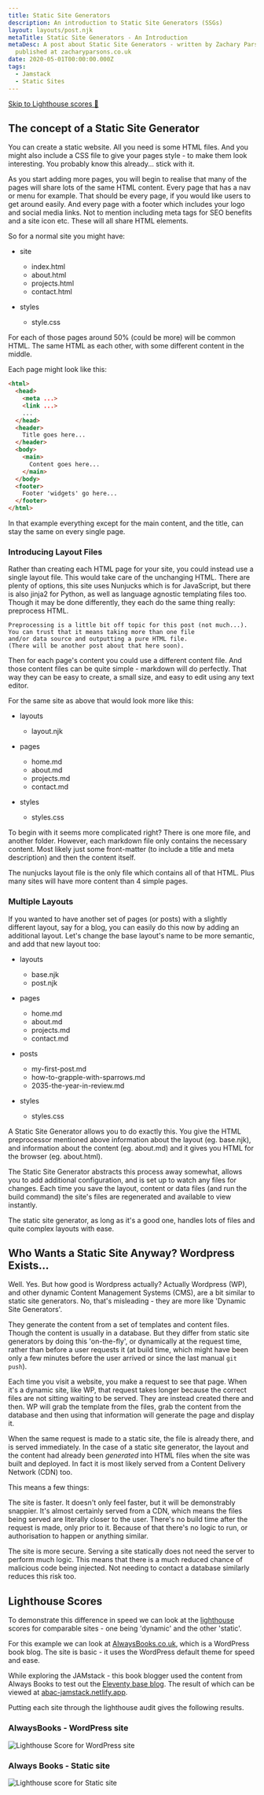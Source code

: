 ```yaml
---
title: Static Site Generators
description: An introduction to Static Site Generators (SSGs)
layout: layouts/post.njk
metaTitle: Static Site Generators - An Introduction
metaDesc: A post about Static Site Generators - written by Zachary Parsons and
  published at zacharyparsons.co.uk
date: 2020-05-01T00:00:00.000Z
tags:
  - Jamstack
  - Static Sites
---
```

[Skip to Lighthouse scores 🚀](#heading-lighthouse-scores)

## The concept of a Static Site Generator

You can create a static website. All you need is some HTML files. And you might also include a CSS file to give your pages style - to make them look interesting. You probably know this already... stick with it.

As you start adding more pages, you will begin to realise that many of the pages will share lots of the same HTML content.  Every page that has a nav or menu for example. That should be every page, if you would like users to get around easily. And every page with a footer which includes your logo and social media links. Not to mention including meta tags for SEO benefits and a site icon etc. These will all share HTML elements.

So for a normal site you might have:

* site

  * index.html
  * about.html
  * projects.html
  * contact.html
* styles

  * style.css

For each of those pages around 50% (could be more) will be common HTML. The same HTML as each other, with some different content in the middle.

Each page might look like this:

```html
<html>
  <head>
    <meta ...>
    <link ...>
    ...
  </head>
  <header>
    Title goes here...
  </header>
  <body>
    <main>
      Content goes here...
    </main>
  </body>
  <footer>
    Footer 'widgets' go here...
  </footer>
</html>
```

In that example everything except for the main content, and the title, can stay the same on every single page.

### Introducing Layout Files

Rather than creating each HTML page for your site, you could instead use a single layout file. This would take care of the unchanging HTML. There are plenty of options, this site uses Nunjucks which is for JavaScript, but there is also jinja2 for Python, as well as language agnostic templating files too. Though it may be done differently, they each do the same thing really: preprocess HTML.

```
Preprocessing is a little bit off topic for this post (not much...).
You can trust that it means taking more than one file
and/or data source and outputting a pure HTML file.
(There will be another post about that here soon).
```

Then for each page's content you could use a different content file. And those content files can be quite simple - markdown will do perfectly. That way they can be easy to create, a small size, and easy to edit using any text editor.

For the same site as above that would look more like this:

* layouts

  * layout.njk
* pages

  * home.md
  * about.md
  * projects.md
  * contact.md
* styles

  * styles.css

To begin with it seems more complicated right? There is one more file, and another folder. However, each markdown file only contains the necessary content. Most likely just some front-matter (to include a title and meta description) and then the content itself.

The nunjucks layout file is the only file which contains all of that HTML. Plus many sites will have more content than 4 simple pages.

### Multiple Layouts

If you wanted to have another set of pages (or posts) with a slightly different layout, say for a blog, you can easily do this now by adding an additional layout. Let's change the base layout's name to be more semantic, and add that new layout too:

* layouts

  * base.njk
  * post.njk
* pages

  * home.md
  * about.md
  * projects.md
  * contact.md
* posts

  * my-first-post.md
  * how-to-grapple-with-sparrows.md
  * 2035-the-year-in-review.md
* styles 

  * styles.css 

A Static Site Generator allows you to do exactly this. You give the HTML preprocessor mentioned above information about the layout (eg. base.njk), and information about the content (eg. about.md) and it gives you HTML for the browser (eg. about.html).

The Static Site Generator abstracts this process away somewhat, allows you to add additional configuration, and is set up to watch any files for changes. Each time you save the layout, content or data files (and run the build command) the site's files are regenerated and available to view instantly.

The static site generator, as long as it's a good one, handles lots of files and quite complex layouts with ease.

## Who Wants a Static Site Anyway? Wordpress Exists...

Well. Yes. But how good is Wordpress actually? Actually Wordpress (WP), and other dynamic Content Management Systems (CMS), are a bit similar to static site generators. No, that's misleading - they are more like 'Dynamic Site Generators'.

They generate the content from a set of templates and content files. Though the content is usually in a database. But they differ from static site generators by doing this 'on-the-fly', or dynamically at the request time, rather than before a user requests it (at build time, which might have been only a few minutes before the user arrived or since the last manual `git push`).

Each time you visit a website, you make a request to see that page. When it's a dynamic site, like WP, that request takes longer because the correct files are not sitting waiting to be served. They are instead created there and then. WP will grab the template from the files, grab the content from the database and then using that information will generate the page and display it.

When the same request is made to a static site, the file is already there, and is served immediately. In the case of a static site generator, the layout and the content had already been *generated* into HTML files when the site was built and deployed. In fact it is most likely served from a Content Delivery Network (CDN) too.

This means a few things:

The site is faster. It doesn't only feel faster, but it will be demonstrably snappier. It's almost certainly served from a CDN, which means the files being served are literally closer to the user. There's no build time after the request is made, only prior to it. Because of that there's no logic to run, or authorisation to happen or anything similar.

The site is more secure. Serving a site statically does not need the server to perform much logic. This means that there is a much reduced chance of malicious code being injected. Not needing to contact a database similarly reduces this risk too.

## Lighthouse Scores

To demonstrate this difference in speed we can look at the [lighthouse](https://web.dev) scores for comparable sites - one being 'dynamic' and the other 'static'.

For this example we can look at [AlwaysBooks.co.uk](https://alwaysbooks.co.uk), which is a WordPress book blog. The site is basic - it uses the WordPress default theme for speed and ease.

While exploring the JAMstack - this book blogger used the content from Always Books to test out the [Eleventy base blog](https://github.com/11ty/eleventy-base-blog). The result of which can be viewed at [abac-jamstack.netlify.app](https://abac-jamstack.netlify.app/).

Putting each site through the lighthouse audit gives the following results.

### AlwaysBooks - WordPress site

![Lighthouse Score for WordPress site](/images/alwaysbooks-lh.png "Lighthouse Score for WordPress site")

### Always Books - Static site

![Lighthouse score for Static site](/images/ab-jamstack-lh.png "Lighthouse score for Static site")